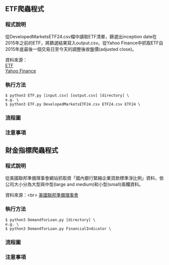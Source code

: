 ## ETF爬蟲程式

### 程式說明
從DevelopedMarketsETF24.csv檔中讀取ETF清單，篩選出inception date在2015年之前的ETF，將篩選結果寫入output.csv。從Yahoo Finance中抓取ETF自2015年底最後一個交易日至今天的調整後收盤價(adjusted close)。

資料來源： \
[ETF](https://etfdb.com) \
[Yahoo Finance](https://www.federalreserve.gov/data/sloos.htm)

### 執行方法
```
$ python3 ETF.py [input.csv] [output.csv] [directory] \
e.g. \
$ python3 ETF.py DevelopedMarketsETF24.csv ETF24.csv ETF24 \
```

### 流程圖
### 注意事項

## 財金指標爬蟲程式

### 程式說明
從美國聯邦準備理事會網站抓取資「國內銀行緊縮企業貸款標準淨比例」資料，依公司大小分為大型與中型(large and medium)和小型(small)兩欄資料。

資料來源：\<br>
[美國聯邦準備理事會](https://www.federalreserve.gov/data/sloos.htm)


### 執行方法
```
$ python3 DemandforLoan.py [directory] \
e.g. \
$ python3 DemandforLoan.py FinancialIndicator \
```

### 流程圖
### 注意事項
